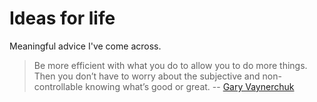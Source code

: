 # Ideas for life

Meaningful advice I've come across.

> Be more efficient with what you do to allow you to do more things.  
> Then you don’t have to worry about the subjective and non-controllable knowing what’s good or great.
> -- [Gary Vaynerchuk](https://youtu.be/bpKeu_9d30g?t=216)
